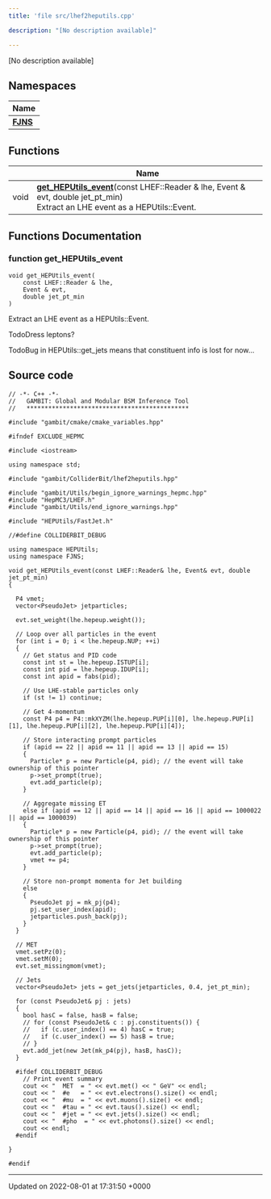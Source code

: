 ```yaml
---
title: 'file src/lhef2heputils.cpp'

description: "[No description available]"

---
```







[No description available]

## Namespaces

| Name           |
| -------------- |
| **[FJNS](/documentation/code/gambit_sphinxnamespaces/namespacefjns/)**  |

## Functions

|                | Name           |
| -------------- | -------------- |
| void | **[get_HEPUtils_event](/documentation/code/gambit_sphinxfiles/lhef2heputils_8cpp/#function-get-heputils-event)**(const LHEF::Reader & lhe, Event & evt, double jet_pt_min)<br>Extract an LHE event as a HEPUtils::Event.  |


## Functions Documentation

### function get_HEPUtils_event

```
void get_HEPUtils_event(
    const LHEF::Reader & lhe,
    Event & evt,
    double jet_pt_min
)
```

Extract an LHE event as a HEPUtils::Event. 

TodoDress leptons? 

TodoBug in HEPUtils::get_jets means that constituent info is lost for now... 




## Source code

```
// -*- C++ -*-
//   GAMBIT: Global and Modular BSM Inference Tool
//   *********************************************

#include "gambit/cmake/cmake_variables.hpp"

#ifndef EXCLUDE_HEPMC

#include <iostream>

using namespace std;

#include "gambit/ColliderBit/lhef2heputils.hpp"

#include "gambit/Utils/begin_ignore_warnings_hepmc.hpp"
#include "HepMC3/LHEF.h"
#include "gambit/Utils/end_ignore_warnings.hpp"

#include "HEPUtils/FastJet.h"

//#define COLLIDERBIT_DEBUG

using namespace HEPUtils;
using namespace FJNS;

void get_HEPUtils_event(const LHEF::Reader& lhe, Event& evt, double jet_pt_min)
{

  P4 vmet;
  vector<PseudoJet> jetparticles;

  evt.set_weight(lhe.hepeup.weight());

  // Loop over all particles in the event
  for (int i = 0; i < lhe.hepeup.NUP; ++i)
  {
    // Get status and PID code
    const int st = lhe.hepeup.ISTUP[i];
    const int pid = lhe.hepeup.IDUP[i];
    const int apid = fabs(pid);

    // Use LHE-stable particles only
    if (st != 1) continue;

    // Get 4-momentum
    const P4 p4 = P4::mkXYZM(lhe.hepeup.PUP[i][0], lhe.hepeup.PUP[i][1], lhe.hepeup.PUP[i][2], lhe.hepeup.PUP[i][4]);

    // Store interacting prompt particles
    if (apid == 22 || apid == 11 || apid == 13 || apid == 15)
    {
      Particle* p = new Particle(p4, pid); // the event will take ownership of this pointer
      p->set_prompt(true);
      evt.add_particle(p);
    }

    // Aggregate missing ET
    else if (apid == 12 || apid == 14 || apid == 16 || apid == 1000022 || apid == 1000039)
    {
      Particle* p = new Particle(p4, pid); // the event will take ownership of this pointer
      p->set_prompt(true);
      evt.add_particle(p);
      vmet += p4;
    }

    // Store non-prompt momenta for Jet building
    else
    {
      PseudoJet pj = mk_pj(p4);
      pj.set_user_index(apid);
      jetparticles.push_back(pj);
    }
  }

  // MET
  vmet.setPz(0);
  vmet.setM(0);
  evt.set_missingmom(vmet);

  // Jets
  vector<PseudoJet> jets = get_jets(jetparticles, 0.4, jet_pt_min);

  for (const PseudoJet& pj : jets)
  {
    bool hasC = false, hasB = false;
    // for (const PseudoJet& c : pj.constituents()) {
    //   if (c.user_index() == 4) hasC = true;
    //   if (c.user_index() == 5) hasB = true;
    // }
    evt.add_jet(new Jet(mk_p4(pj), hasB, hasC));
  }

  #ifdef COLLIDERBIT_DEBUG
    // Print event summary
    cout << "  MET  = " << evt.met() << " GeV" << endl;
    cout << "  #e   = " << evt.electrons().size() << endl;
    cout << "  #mu  = " << evt.muons().size() << endl;
    cout << "  #tau = " << evt.taus().size() << endl;
    cout << "  #jet = " << evt.jets().size() << endl;
    cout << "  #pho  = " << evt.photons().size() << endl;
    cout << endl;
  #endif

}

#endif
```


-------------------------------

Updated on 2022-08-01 at 17:31:50 +0000
